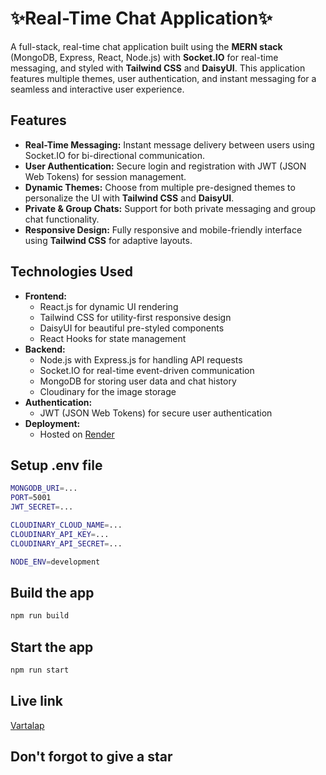 # ✨Real-Time Chat Application✨

A full-stack, real-time chat application built using the **MERN stack** (MongoDB, Express, React, Node.js) with **Socket.IO** for real-time messaging, and styled with **Tailwind CSS** and **DaisyUI**. This application features multiple themes, user authentication, and instant messaging for a seamless and interactive user experience.

## Features

- **Real-Time Messaging:** Instant message delivery between users using Socket.IO for bi-directional communication.
- **User Authentication:** Secure login and registration with JWT (JSON Web Tokens) for session management.
- **Dynamic Themes:** Choose from multiple pre-designed themes to personalize the UI with **Tailwind CSS** and **DaisyUI**.
- **Private & Group Chats:** Support for both private messaging and group chat functionality.
- **Responsive Design:** Fully responsive and mobile-friendly interface using **Tailwind CSS** for adaptive layouts.

## Technologies Used

- **Frontend:**  
  - React.js for dynamic UI rendering
  - Tailwind CSS for utility-first responsive design  
  - DaisyUI for beautiful pre-styled components
  - React Hooks for state management
- **Backend:**  
  - Node.js with Express.js for handling API requests  
  - Socket.IO for real-time event-driven communication  
  - MongoDB for storing user data and chat history
  - Cloudinary for the image storage
- **Authentication:**  
  - JWT (JSON Web Tokens) for secure user authentication
- **Deployment:**  
  - Hosted on [Render](https://render.com/)

## Setup .env file
 ```bash
MONGODB_URI=...
PORT=5001
JWT_SECRET=...

CLOUDINARY_CLOUD_NAME=...
CLOUDINARY_API_KEY=...
CLOUDINARY_API_SECRET=...

NODE_ENV=development

```

## Build the app
 ```bash
npm run build

```

## Start the app
```bash
npm run start

```

## Live link

 [Vartalap](https://vartalap-fullsatck-chat-app.onrender.com/login)





## Don't forgot to give a star
